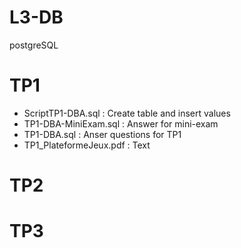 # L3-DB
postgreSQL

# TP1

 * ScriptTP1-DBA.sql : Create table and insert values
 * TP1-DBA-MiniExam.sql : Answer for mini-exam
 * TP1-DBA.sql : Anser questions for TP1
 * TP1_PlateformeJeux.pdf : Text
 
# TP2

# TP3

